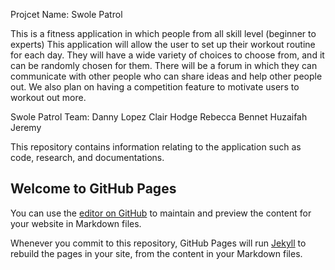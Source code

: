 Projcet Name: Swole Patrol

This is a fitness application in which people from all skill level (beginner to experts)
This application will allow the user to set up their workout routine for each day.
They will have a wide variety of choices to choose from, and it can be randomly chosen for them.
There will be a forum in which they can communicate with other people who can share ideas and help
other people out. We also plan on having a competition feature to motivate users to workout out more.

Swole Patrol Team:
Danny Lopez
Clair Hodge
Rebecca Bennet
Huzaifah
Jeremy

This repository contains information relating to the application such as code, research, and documentations.

## Welcome to GitHub Pages

You can use the [editor on GitHub](https://github.com/discopenguin12/HCI-2BOrNot2B/edit/master/README.md) to maintain and preview the content for your website in Markdown files.

Whenever you commit to this repository, GitHub Pages will run [Jekyll](https://jekyllrb.com/) to rebuild the pages in your site, from the content in your Markdown files.
